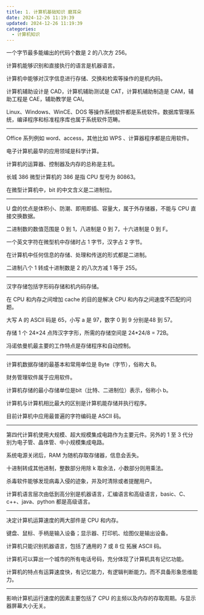 ```yaml
---
title: 1. 计算机基础知识 磨耳朵
date: 2024-12-26 11:19:39
updated: 2024-12-26 11:19:39
categories:
  - 计算机知识
---
```


一个字节最多能编出的代码个数是 2 的八次方 256。

计算机能够识别和直接执行的语言是机器语言。

计算机中能够对汉字信息进行存储、交换和检索等操作的是机内码。<!-- more -->

计算机辅助设计是 CAD，计算机辅助测试是 CAT，计算机辅助制造是 CAM，辅助工程是 CAE，辅助教学是 CAI。

Linux、Windows、WinCE、DOS 等操作系统软件都是系统软件。数据库管理系统，编译程序和标准程序库也属于系统软件范畴。

- - -

Office 系列例如 word、access，其他比如 WPS 、计算器程序都是应用软件。

电子计算机最早的应用领域是科学计算。

计算机的运算器、控制器及内存的总称是主机。

长城 386 微型计算机的 386 是指 CPU 型号为 80863。

在微型计算机中，bit 的中文含义是二进制位。

- - -

U 盘的优点是体积小、防潮、即用即插、容量大，属于外存储器，不能与 CPU 直接交换数据。

二进制数的数值范围是 0 到 1，八进制是 0 到 7，十六进制是 0 到 F。

一个英文字符在微型机中存储时占 1 字节，汉字占 2 字节。

在计算机中任何信息的存储、处理和传送的形式都是二进制。

二进制八个 1 转成十进制数是 2 的八次方减 1 等于 255。

- - -

汉字存储包括字形码存储和机内码存储。

在 CPU 和内存之间增加 cache 的目的是解决 CPU 和内存之间速度不匹配的问题。

大写 A 的 ASCII 码是 65，小写 a 是 97，数字 0 到 9 分别是48 到 57。

存储 1 个 24×24 点阵汉字字形，所需的存储空间是 24*24/8 = 72B。

冯诺依曼机最主要的工作特点是存储程序和自动控制。

- - -

计算机数据存储的最基本和常用单位是 Byte（字节），俗称大 B。 

财务管理软件属于应用软件。

计算机存储的最小存储单位是bit（比特、二进制位）表示，俗称小 b。

计算机与计算机相比最大的区别是计算机能存储并执行程序。

目前计算机中应用最普遍的字符编码是 ASCII 码。

- - -

第四代计算机使用大规模、超大规模集成电路作为主要元件。另外的 1 至 3 代分别为电子管、晶体管、中小规模集成电路。

系统电源关闭后，RAM 为随机存取存储器，信息会丢失。

十进制转成其他进制，整数部分用除 k 取余法，小数部分则用乘法。 

杀毒软件能够发现病毒入侵的迹象，并及时清除或者提醒用户。

计算机语言层次由低到高分别是机器语言，汇编语言和高级语言，basic、C、c++、java、python 都是高级语言。

- - -

决定计算机运算速度的两大部件是 CPU 和内存。

键盘、鼠标、手柄是输入设备；显示器、打印机、绘图仪是输出设备。

计算机只能识别机器语言，包括了通用的 7 或 8 位 拓展 ASCII 码。

计算机可以算出一个城市的所有电话号码，充分体现了计算机具有记忆功能。

计算机的特点有运算速度快，有记忆能力，有逻辑判断能力。而不具备形象思维能力。

- - -

影响计算机运行速度的因素主要包括了 CPU 的主频以及内存的存取周期。与显示器屏幕大小无关。
